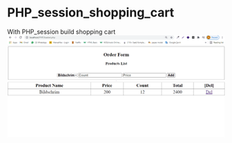 # PHP_session_shopping_cart
With PHP_session build shopping cart
![](https://github.com/Alice-63/PHP_session_shopping_cart/blob/main/PHP_session.gif)
